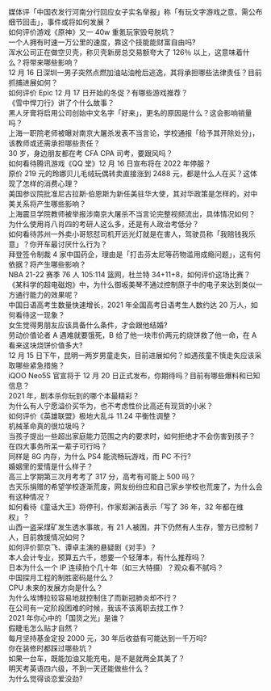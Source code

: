 媒体评「中国农发行河南分行回应女子实名举报」称「有玩文字游戏之意，需公布细节回击」，事件或将如何发展？  
如何评价游戏《原神》又一 40w 重氪玩家毁号脱坑？  
一个人拥有时速一万公里的速度，靠这个技能能财富自由吗?  
浑水公司正在做空贝壳，称贝壳新房总交易额夸大了 126％ 以上，这意味着什么？将带来哪些影响？  
12 月 16 日深圳一男子突然点燃加油站油枪后逃逸，其将承担哪些法律责任？目前抓捕进展如何？  
如何评价 Epic 12 月 17 日开始的冬促？有哪些游戏推荐？  
《雪中悍刀行》讲了个什么故事？  
黑人牙膏将启用公司创始中文名字「好来」，更名的原因是什么？这会影响销量吗？  
上海一职院老师被曝对南京大屠杀发表不当言论，学校通报「给予其开除处分」，该教师或还需承担哪些责任？  
30 岁，身边朋友都在考 CFA CPA 司考，要跟风吗？  
如何看待腾讯游戏《QQ 堂》12 月 16 日宣布将在 2022 年停服？  
原价 219 元的玲娜贝儿毛绒玩偶转卖直接涨到 2488 元，都是什么人在买？这体现了怎样的消费心理？  
美国参议院批准尼古拉斯·伯恩斯为新任美驻华大使，其对华政策是怎样的，对中美关系将产生哪些影响？  
上海震旦学院教师被举报涉南京大屠杀不当言论完整视频流出，具体情况如何？  
为什么使用肖八肖四的考研人这么多，还是有人政治考低分？  
如何看待苏州一外卖小哥怒怼司机开远光灯就是在害人，驾驶员称「我赔钱我乐意」？你开车最讨厌什么行为？  
拜登签令制裁 4 家中国药企，理由是「打击芬太尼等药物滥用成瘾问题」，这有何依据？将产生哪些影响？  
NBA 21-22 赛季 76 人 105:114 篮网，杜兰特 34+11+8，如何评价这场比赛？  
《某科学的超电磁炮》中，为什么御坂美琴不通过控制原子中的电子来达到类似一方通行能力的效果呢？  
中国日语高考生数量快速增长，2021 年全国高考日语考生人数约达 20 万人，如何看待这一现象？  
女生觉得男朋友应该具备什么条件，才会跟他结婚?  
劳动价值论者 A 遇难就要饿死，B 给了他一块市价两元的烧饼救了他一命，在 A 看来这块烧饼价值多大?  
12 月 15 日下午，昆明一两岁男童走失，目前进展如何？如遇孩童不慎走失应该采取哪些紧急措施？  
iQOO Neo5S 官宣将于 12 月 20 日正式发布，你期待吗？目前有哪些爆料和已知信息？  
2021 年，剧本杀你玩到的哪个本最精彩？  
为什么有人宁愿溢价买华为，也不考虑性价比高还有现货的小米？  
如何评价《英雄联盟》极地大乱斗 11.24 平衡性调整？  
机械革命真的很垃圾吗？  
当孩子提出一些超出家庭能力范围之内的要求时，如何拒绝才不会伤害到孩子？  
在四大事务所呆一辈子可行吗？  
同样是 8G 内存，为什么 PS4 能流畅玩游戏，而 PC 不行?  
婚姻里的爱情是什么样子？  
高三上学期第三次月考考了 317 分，高考有可能上 500 吗？  
古天乐捐赠的希望学校逐渐荒废，网友纷纷应和自己家乡学校也荒废了，为什么会有这种情况？  
如何看待《童话大王》将停刊，作家郑渊洁表示「写了 36 年，32 年都在维权」？  
山西一盗采煤矿发生透水事故，有 21 人被困，井下仍然有人生存，警方已控制 7 人，目前救援情况如何？  
如何评价郭京飞、谭卓主演的悬疑剧《对手》？  
本人会计专业，预算五六千，想要一个轻薄本，有什么推荐吗？  
日本为什么一个 IP 连续拍个几十年（如三大特摄）？观众看不腻吗？  
中国探月工程的制胜密码是什么？  
CPU 未来的发展方向是什么？  
为什么埃博拉较容易地就控制住了而新冠肺炎却不行？  
在公司有一定阶段困难的时候，我该不该离职去找工作？  
2021 年你心中的「国货之光」是谁？  
假睫毛怎么贴才自然？  
每月坚持基金定投 2000 元，30 年后收益有可能达到一千万吗?  
你在装修时都踩过哪些坑？  
如果一台车，既能加油又能充电，是不是就两全其美了？  
明天考英语四六级，不到一天还能做些什么？  
为什么觉得谈恋爱没劲?  
